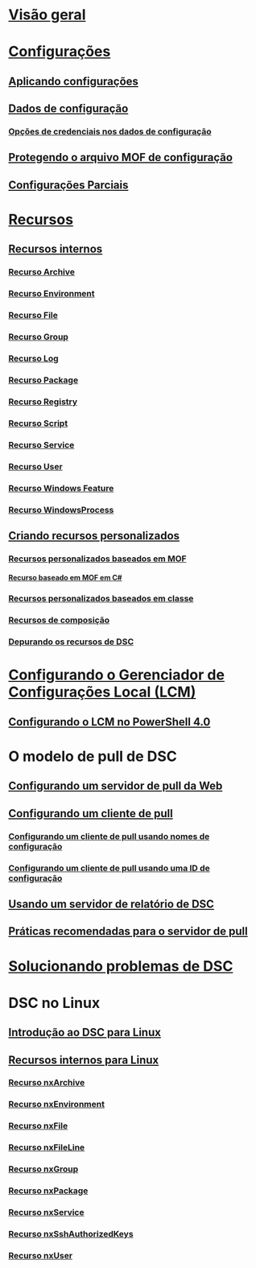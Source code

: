 # [Visão geral](overview.md)

# [Configurações](configurations.md)
## [Aplicando configurações](enactingConfigurations.md)
## [Dados de configuração](configData.md)
### [Opções de credenciais nos dados de configuração](configDataCredentials.md)
## [Protegendo o arquivo MOF de configuração](secureMOF.md)
## [Configurações Parciais](partialConfigs.md)
# [Recursos](resources.md)
## [Recursos internos](builtInResource.md)
### [Recurso Archive](archiveResource.md)
### [Recurso Environment](environmentResource.md)
### [Recurso File](fileResource.md)
### [Recurso Group](groupResource.md)
### [Recurso Log](logResource.md)
### [Recurso Package](packageResource.md)
### [Recurso Registry](registryResource.md)
### [Recurso Script](scriptResource.md)
### [Recurso Service](serviceResource.md)
### [Recurso User](userResource.md)
### [Recurso Windows Feature](windowsfeatureResource.md)
### [Recurso WindowsProcess](windowsProcessResource.md)
## [Criando recursos personalizados](authoringResource.md) 
### [Recursos personalizados baseados em MOF](authoringResourceMOF.md)
#### [Recurso baseado em MOF em C#](authoringResourceMofCS.md)
### [Recursos personalizados baseados em classe](authoringResourceClass.md)
### [Recursos de composição](authoringResourceComposite.md)
### [Depurando os recursos de DSC](debugResource.md)

# [Configurando o Gerenciador de Configurações Local (LCM)](metaConfig.md)
## [Configurando o LCM no PowerShell 4.0](metaConfig4.md)

# O modelo de pull de DSC
## [Configurando um servidor de pull da Web](pullServer.md)
## [Configurando um cliente de pull](pullClient.md)
### [Configurando um cliente de pull usando nomes de configuração](pullClientConfigNames.md)
### [Configurando um cliente de pull usando uma ID de configuração](pullClientConfigID.md)
## [Usando um servidor de relatório de DSC](reportServer.md)
## [Práticas recomendadas para o servidor de pull](secureServer.md)

# [Solucionando problemas de DSC](troubleshooting.md)

# DSC no Linux
## [Introdução ao DSC para Linux](lnxGettingStarted.md)
## [Recursos internos para Linux](lnxBuiltInResources.md)
### [Recurso nxArchive](lnxArchiveResource.md)
### [Recurso nxEnvironment](lnxEnvironmentResource.md)
### [Recurso nxFile](lnxFileResource.md)
### [Recurso nxFileLine](lnxFileLineResource.md)
### [Recurso nxGroup](lnxGroupResource.md)
### [Recurso nxPackage](lnxPackageResource.md)
### [Recurso nxService](lnxServiceResource.md)
### [Recurso nxSshAuthorizedKeys](lnxSshAuthorizedKeysResource.md)
### [Recurso nxUser](lnxUserResource.md)
<!--HONumber=Feb16_HO4-->
